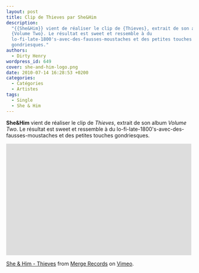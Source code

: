 ```yaml
---
layout: post
title: Clip de Thieves par She&Him
description:
  "{{She&Him}} vient de réaliser le clip de {Thieves}, extrait de son album
  {Volume Two}. Le résultat est sweet et ressemble à du
  lo-fi-late-1800's-avec-des-fausses-moustaches et des petites touches
  gondriesques."
authors:
  - Dirty Henry
wordpress_id: 649
cover: she-and-him-logo.png
date: 2010-07-14 16:28:53 +0200
categories:
  - Catégories
  - Artistes
tags:
  - Single
  - She & Him
---
```


**She&Him** vient de réaliser le clip de _Thieves_, extrait de son album _Volume
Two_. Le résultat est sweet et ressemble à du
lo-fi-late-1800's-avec-des-fausses-moustaches et des petites touches
gondriesques.

<object width="500" height="300"><param name="allowfullscreen" value="true" /><param name="allowscriptaccess" value="always" /><param name="movie" value="http://vimeo.com/moogaloop.swf?clip_id=12831262&server=vimeo.com&show_title=1&show_byline=1&show_portrait=0&color=&fullscreen=1" /><embed src="http://vimeo.com/moogaloop.swf?clip_id=12831262&server=vimeo.com&show_title=1&show_byline=1&show_portrait=0&color=&fullscreen=1" type="application/x-shockwave-flash" allowfullscreen="true" allowscriptaccess="always" width="500" height="300"></embed></object><p><a href="http://vimeo.com/12831262">She
& Him - Thieves</a> from <a href="http://vimeo.com/mergerecords">Merge
Records</a> on <a href="http://vimeo.com">Vimeo</a>.</p>
